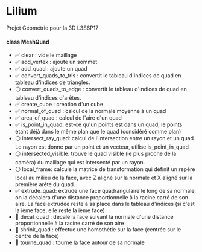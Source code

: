 # Lilium
Projet Géométrie pour la 3D L3S6P17

#### class MeshQuad

- :white_check_mark: clear : vide le maillage
- :white_check_mark: add_vertex : ajoute un sommet
- :white_check_mark: add_quad : ajoute un quad
- :white_check_mark: convert_quads_to_tris : convertit le tableau d'indices de quad en tableau d'indices de triangles.
- :white_circle: convert_quads_to_edge : convertit le tableau d'indices de quad en tableau d'indices d'arêtes.
- :white_check_mark: create_cube : creation d'un cube
- :white_check_mark: normal_of_quad : calcul de la normale moyenne à un quad
- :white_check_mark: area_of_quad : calcul de l'aire d'un quad
- :white_check_mark: is_point_in_quad: est-ce qu'un points est dans un quad, le points étant déjà dans le même plan que le quad (considéré comme plan)
- :white_circle: intersect_ray_quad: calcul de l'intersection entre un rayon et un quad.
Le rayon est donné par un point et un vecteur, utilise is_point_in_quad
- :white_circle: intersected_visible: trouve le quad visible (le plus proche de la caméra) du maillage qui est intersecté par un rayon.
- :white_circle: local_frame: calcule la matrice de transformation qui définit un repère local au milieu de la face,
avec Z aligné sur la normale et X aligné sur la première arête du quad.
- :white_check_mark: extrude_quad: extrude une face quadrangulaire le long de sa normale,
on la décalera d'une distance proportionnelle à la racine carré de son aire.
La face extrudée reste à sa place dans le tableau d'indices (si c'est la ième face, elle reste la ième face)
- :red_circle: decal_quad : décale la face suivant la normale d'une distance proportionnelle à la racine carré de son aire
- :red_circle: shrink_quad : effectue une homothétie sur la face (centrée sur le centre de la face)
- :red_circle: tourne_quad : tourne la face autour de sa normale
